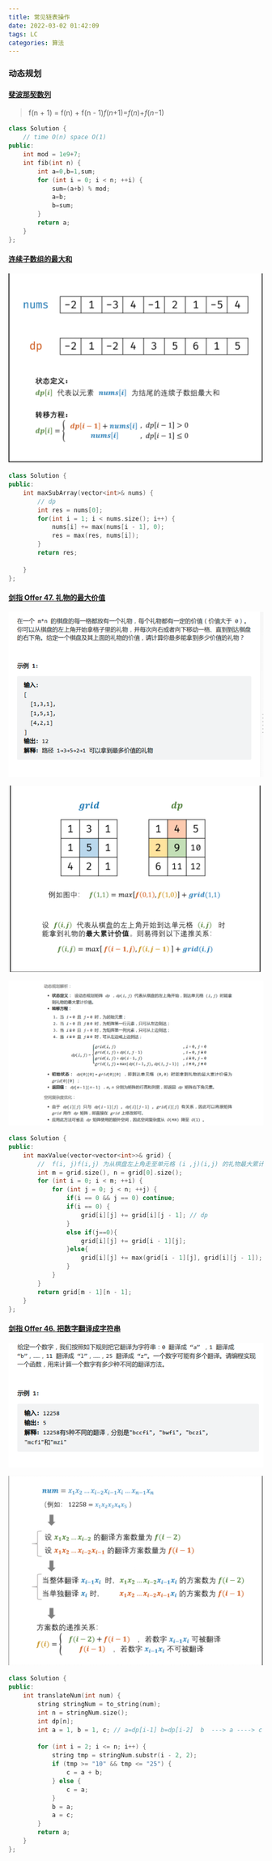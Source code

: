 ```yaml
---
title: 常见链表操作
date: 2022-03-02 01:42:09
tags: LC
categories: 算法
---
```






### 动态规划

#### [斐波那契数列](https://leetcode-cn.com/problems/fei-bo-na-qi-shu-lie-lcof/)

> f(n + 1) = f(n) + f(n - 1)*f*(*n*+1)=*f*(*n*)+*f*(*n*−1)

```cpp
class Solution {
    // time O(n) space O(1)
public:
    int mod = 1e9+7;
    int fib(int n) {
        int a=0,b=1,sum;
        for (int i = 0; i < n; ++i) {
            sum=(a+b) % mod;
            a=b;
            b=sum;
        }
        return a;
    }
};
```

#### [连续子数组的最大和](https://leetcode-cn.com/problems/lian-xu-zi-shu-zu-de-zui-da-he-lcof/)

![](./动态规划/1.png)

```cpp
class Solution {
public:
    int maxSubArray(vector<int>& nums) {
        // dp
        int res = nums[0];
        for(int i = 1; i < nums.size(); i++) {
            nums[i] += max(nums[i - 1], 0);
            res = max(res, nums[i]);
        }
        return res;

    }
};
```

#### [剑指 Offer 47. 礼物的最大价值](https://leetcode-cn.com/problems/li-wu-de-zui-da-jie-zhi-lcof/)

![](./动态规划/4.png)



![](./动态规划/2.png)



![](./动态规划/3.png)

```cpp
class Solution {
public:
    int maxValue(vector<vector<int>>& grid) {
        //  f(i, j)f(i,j) 为从棋盘左上角走至单元格 (i ,j)(i,j) 的礼物最大累计价值
        int m = grid.size(), n = grid[0].size();
        for (int i = 0; i < m; ++i) {
            for (int j = 0; j < n; ++j) {
                if(i == 0 && j == 0) continue;
                if(i == 0) {
                    grid[i][j] += grid[i][j - 1]; // dp
                }
                else if(j==0){
                    grid[i][j] += grid[i - 1][j];
                }else{
                    grid[i][j] += max(grid[i - 1][j], grid[i][j - 1]);
                }
            }
        }
        return grid[m - 1][n - 1];
    }
};

```

#### [剑指 Offer 46. 把数字翻译成字符串](https://leetcode-cn.com/problems/ba-shu-zi-fan-yi-cheng-zi-fu-chuan-lcof/)

![](./动态规划/5.png)

![](./动态规划/6.png)

```cpp
class Solution {
public:
    int translateNum(int num) {
        string stringNum = to_string(num);
        int n = stringNum.size();
        int dp[n];
        int a = 1, b = 1, c; // a=dp[i-1] b=dp[i-2]  b  ---> a ----> c

        for (int i = 2; i <= n; i++) {
            string tmp = stringNum.substr(i - 2, 2);
            if (tmp >= "10" && tmp <= "25") {
                c = a + b;
            } else {
                c = a;
            }
            b = a;
            a = c;
        }
        return a;
    }
};
```



